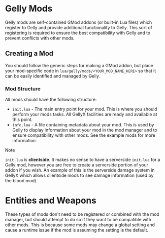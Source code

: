 # Gelly Mods

Gelly mods are self-contained GMod addons (or built-in Lua files) which register to Gelly and provide additional
functionality to Gelly. This sort of registering is required to ensure the best compatibility with Gelly and to prevent
conflicts with other mods.

## Creating a Mod

You should follow the generic steps for making a GMod addon, but place your mod-specific code
in `lua/gelly/mods/<YOUR_MOD_NAME_HERE>` so that it can be easily identified and managed by Gelly.

### Mod Structure

All mods should have the following structure:

- `init.lua` - The main entry point for your mod. This is where you should perform your mods tasks. All GellyX
  facilities are ready and available at this point.
- `info.lua` - A file containing metadata about your mod. This is used by Gelly to display information about your mod in
  the mod manager and to ensure compatibility with other mods. See the example mods for more information.

> [!NOTE]
> `init.lua` is **clientside**. It makes no sense to have a serverside `init.lua` for a Gelly mod, however you are free
> to
> create a serverside portion of your addon if you wish. An example of this is the serverside damage system in GellyX
> which
> allows clientside mods to see damage information (used by the blood mod).

# Entities and Weapons

These types of mods don't need to be registered or combined with the mod manager, but should attempt to do so if they
want to be compatible with other mods. This is because some mods may change a global setting and cause a runtime issue
if the mod is assuming the setting is the default.